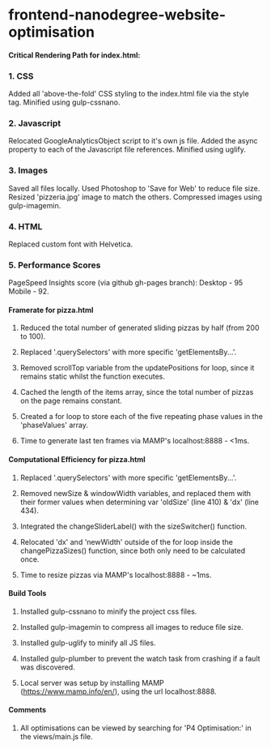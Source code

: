 frontend-nanodegree-website-optimisation
===============================


#### Critical Rendering Path for index.html:

### 1. CSS 
Added all 'above-the-fold' CSS styling to the index.html file via the style tag. Minified using gulp-cssnano.

### 2. Javascript
Relocated GoogleAnalyticsObject script to it's own js file. Added the async property to each of the Javascript file references. Minified using uglify.

### 3. Images
Saved all files locally. Used Photoshop to 'Save for Web' to reduce file size. Resized 'pizzeria.jpg' image to match the others. Compressed images using gulp-imagemin.

### 4. HTML
Replaced custom font with Helvetica. 

### 5. Performance Scores
PageSpeed Insights score (via github gh-pages branch): Desktop - 95  Mobile - 92. 



#### Framerate for pizza.html

1. Reduced the total number of generated sliding pizzas by half (from 200 to 100).

2. Replaced '.querySelectors' with more specific 'getElementsBy...'.

3. Removed scrollTop variable from the updatePositions for loop, since it remains static whilst the function executes.

4. Cached the length of the items array, since the total number of pizzas on the page remains constant.

5. Created a for loop to store each of the five repeating phase values in the 'phaseValues' array.

6. Time to generate last ten frames via MAMP's localhost:8888 - <1ms.


#### Computational Efficiency for pizza.html

1. Replaced '.querySelectors' with more specific 'getElementsBy...'.

2. Removed newSize & windowWidth variables, and replaced them with their former values when determining var 'oldSize' (line 410) & 'dx' (line 434).

3. Integrated the changeSliderLabel() with the sizeSwitcher() function. 

4. Relocated 'dx' and 'newWidth' outside of the for loop inside the changePizzaSizes() function, since both only need to be calculated once. 

5. Time to resize pizzas via MAMP's localhost:8888 - ~1ms.


#### Build Tools 

1. Installed gulp-cssnano to minify the project css files. 

2. Installed gulp-imagemin to compress all images to reduce file size. 

3. Installed gulp-uglify to minify all JS files. 

4. Installed gulp-plumber to prevent the watch task from crashing if a fault was discovered. 

5. Local server was setup by installing MAMP (https://www.mamp.info/en/), using the url localhost:8888.


#### Comments  

1. All optimisations can be viewed by searching for 'P4 Optimisation:' in the views/main.js file.
